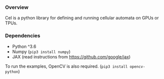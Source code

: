 ### Overview

Cel is a python library for defining and running cellular automata on GPUs or TPUs.

### Dependencies

- Python ^3.6
- Numpy (`pip3 install numpy`)
- JAX (read instructions from https://github.com/google/jax)

To run the examples, OpenCV is also required. (`pip3 install opencv-python`)
